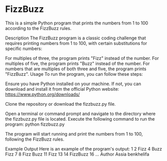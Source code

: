 # FizzBuzz
This is a simple Python program that prints the numbers from 1 to 100 according to the FizzBuzz rules.

Description
The FizzBuzz program is a classic coding challenge that requires printing numbers from 1 to 100, with certain substitutions for specific numbers:

For multiples of three, the program prints "Fizz" instead of the number.
For multiples of five, the program prints "Buzz" instead of the number.
For numbers that are multiples of both three and five, the program prints "FizzBuzz".
Usage
To run the program, you can follow these steps:

Ensure you have Python installed on your machine. If not, you can download and install it from the official Python website: https://www.python.org/downloads/

Clone the repository or download the fizzbuzz.py file.

Open a terminal or command prompt and navigate to the directory where the fizzbuzz.py file is located.
Execute the following command to run the program:
python fizzbuzz.py

The program will start running and print the numbers from 1 to 100, following the FizzBuzz rules.

Example Output
Here is an example of the program's output:
1
2
Fizz
4
Buzz
Fizz
7
8
Fizz
Buzz
11
Fizz
13
14
FizzBuzz
16
...
Author
Assia benkhelifa
